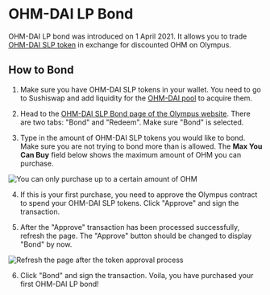# OHM-DAI LP Bond

OHM-DAI LP bond was introduced on 1 April 2021. It allows you to trade [OHM-DAI SLP token](https://app.sushi.com/add/0x6B175474E89094C44Da98b954EedeAC495271d0F/0x383518188C0C6d7730D91b2c03a03C837814a899) in exchange for discounted OHM on Olympus.

## How to Bond

1. Make sure you have OHM-DAI SLP tokens in your wallet. You need to go to Sushiswap and add liquidity for the [OHM-DAI pool](https://app.sushi.com/add/0x6B175474E89094C44Da98b954EedeAC495271d0F/0x383518188C0C6d7730D91b2c03a03C837814a899) to acquire them.

2. Head to the [OHM-DAI SLP Bond page of the Olympus website](https://app.olympusdao.finance/#/bonds/ohm_dai_lp). There are two tabs: "Bond" and "Redeem". Make sure "Bond" is selected.

3. Type in the amount of OHM-DAI SLP tokens you would like to bond. Make sure you are not trying to bond more than is allowed. The **Max You Can Buy** field below shows the maximum amount of OHM you can purchase.

![You can only purchase up to a certain amount of OHM](../../.gitbook/assets/max_you_can_buy.png)

4. If this is your first purchase, you need to approve the Olympus contract to spend your OHM-DAI SLP tokens. Click "Approve" and sign the transaction.

5. After the "Approve" transaction has been processed successfully, refresh the page. The "Approve" button should be changed to display "Bond" by now.

![Refresh the page after the token approval process](../../.gitbook/assets/bond_ohm_dai_refresh.png)

6. Click "Bond" and sign the transaction. Voila, you have purchased your first OHM-DAI LP bond!



